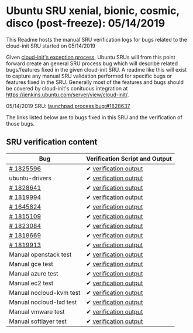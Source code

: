 Ubuntu SRU xenial, bionic, cosmic, disco (post-freeze): 05/14/2019
=====
This Readme hosts the manual SRU verification logs for bugs related to the cloud-init SRU started on 05/14/2019

Given [cloud-init's exception process](https://wiki.ubuntu.com/CloudinitUpdates), Ubuntu SRUs will from this point forward create an general SRU process bug which will describe related bugs/features fixed in the given cloud-init SRU. A readme like this will exist to capture any manual SRU validation performed for specific bugs or features fixed in the SRU. Generally most of the features and bugs should be covered by cloud-init's conituous integration at https://jenkins.ubuntu.com/server/view/cloud-init/.


05/14/2019 SRU: [launchpad process bug:#1828637](https://pad.lv/1828637)


The links listed below are to bugs fixed in this SRU and the verification of those bugs.

## SRU verification content
| Bug | Verification Script and Output |
| -------- |  -------- |
| [# 1825596](http://pad.lv/1825596) | ✔ [verification output](../manual/azure-sru-19.1.1.txt) |
| ubuntu-drivers | ✔ [verification output](../bugs/drivers.txt) |
| [# 1828641](http://pad.lv/1828641) | ✔ [verification output](../bugs/lp-1828641.txt) |
| [# 1819994](http://pad.lv/1819994) | ✔ [verification output](../bugs/lp-1819994.txt) |
| [# 1645824](http://pad.lv/1645824) | ✔ [verification output](../manual/azure-sru-19.1.1.txt) |
| [# 1815109](http://pad.lv/1815109) | ✔ [verification output](../manual/ec2-sru-19.1.1.txt) |
| [# 1823084](http://pad.lv/1823084) | ✔ [verification output](../manual/azure-sru-19.1.1.txt) |
| [# 1818669](http://pad.lv/1818669) | ✔ [verification output](../bugs/lp-1818669.txt) |
| [# 1819913](http://pad.lv/1819913) | ✔ [verification output](../manual/ec2-sru-19.1.1.txt) |
| Manual openstack test | ✔ [verification output](../manual/openstack-sru-19.1.1.txt) |
| Manual gce test | ✔ [verification output](../manual/gce-sru-19.1.1.txt) |
| Manual azure test | ✔ [verification output](../manual/azure-sru-19.1.1.txt) |
| Manual ec2 test | ✔ [verification output](../manual/ec2-sru-19.1.1.txt) |
| Manual nocloud-kvm test | ✔ [verification output](../manual/nocloud-kvm-sru-19.1.1.txt) |
| Manual nocloud-lxd test | ✔ [verification output](../manual/nocloud-lxd-sru-19.1.1.txt) |
| Manual vmware test | ✔ [verification output](../manual/vmware-sru-19.1.1.txt) |
| Manual softlayer test | ✔ [verification output](../manual/softlayer-sru-19.1.1.txt) |
